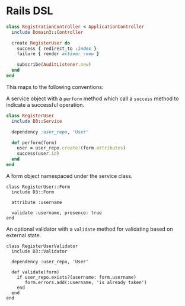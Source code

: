 # Rails DSL

```ruby
class RegistrationController < ApplicationController
  include Domain3::Controller

  create RegisterUser do
    success { redirect_to :index }
    failure { render action: :new }

    subscribe(AuditListener.new)
  end
end
```

This maps to the following conventions:

A service object with a `perform` method which call a `success` method to
indicate a successful operation.

```ruby
class RegisterUser
  include D3::Service

  dependency :user_repo, 'User'

  def perform(form)
    user = user_repo.create!(form.attributes)
    success(user.id)
  end
end
```

A form object namespaced under the service class.

```
class RegisterUser::Form
  include D3::Form

  attribute :username

  validate :username, presence: true
end
```

An optional validator with a `validate` method for validating based on external
state.

```
class RegisterUserValidator
  include D3::Validator

  dependency :user_repo, 'User'

  def validate(form)
    if user_repo.exists?(username: form.username)
       form.errors.add(:username, 'is already taken')
    end
  end
end
```
